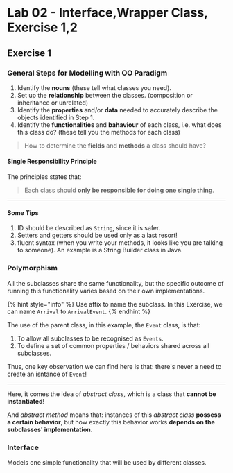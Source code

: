 # Lab 02 - Interface,Wrapper Class, Exercise 1,2

## Exercise 1

### General Steps for Modelling with OO Paradigm

1. Identify the **nouns** (these tell what classes you need).
2. Set up the **relationship** between the classes. (composition or inheritance or unrelated)
3. Identify the **properties** and/or **data** needed to accurately describe the objects identified in Step 1.
4. Identify the **functionalities** and **bahaviour** of each class, i.e. what does this class do? (these tell you the methods for each class)

> How to determine the **fields** and **methods** a class should have?

#### Single Responsibility Principle

The principles states that:

> Each class should **only be responsible for doing one single thing**.

***

#### Some Tips

1. ID should be described as `String`, since it is safer.
2. Setters and getters should be used only as a last resort!
3. fluent syntax (when you write your methods, it looks like you are talking to someone). An example is a String Builder class in Java.

### Polymorphism

All the subclasses share the same functionality, but the specific outcome of running this functionality varies based on their own implementations.

{% hint style="info" %}
Use affix to name the subclass. In this Exercise, we can name `Arrival` to `ArrivalEvent`.
{% endhint %}

The use of the parent class, in this example, the `Event` class, is that:

1. To allow all subclasses to be recognised as `Events`.
2. To define a set of common properties / behaviors shared across all subclasses.

Thus, one key observation we can find here is that: there's never a need to create an isntance of `Event`!

***

Here, it comes the idea of _abstract class_, which is a class that **cannot be instantiated**!

And _abstract method_ means that: instances of this _abstract class_ **possess a certain behavior**, but how exactly this behavior works **depends on the subclasses' implementation**.

### Interface

Models one simple functionality that will be used by different classes.
